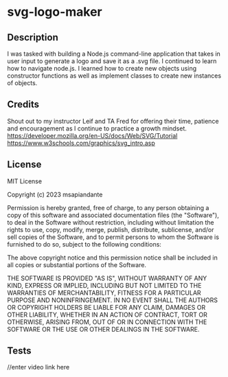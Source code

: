 # svg-logo-maker

## Description

I was tasked with building a Node.js command-line application that takes in user input to generate a logo and save it as a .svg file. I continued to learn how to navigate node.js. I learned how to create new objects using constructor functions as well as implement classes to create new instances of objects. 


## Credits
Shout out to my instructor Leif and TA Fred for offering their time, patience and encouragement as I continue to practice a growth mindset. 
https://developer.mozilla.org/en-US/docs/Web/SVG/Tutorial
https://www.w3schools.com/graphics/svg_intro.asp


## License

MIT License

Copyright (c) 2023 msapiandante

Permission is hereby granted, free of charge, to any person obtaining a copy
of this software and associated documentation files (the "Software"), to deal
in the Software without restriction, including without limitation the rights
to use, copy, modify, merge, publish, distribute, sublicense, and/or sell
copies of the Software, and to permit persons to whom the Software is
furnished to do so, subject to the following conditions:

The above copyright notice and this permission notice shall be included in all
copies or substantial portions of the Software.

THE SOFTWARE IS PROVIDED "AS IS", WITHOUT WARRANTY OF ANY KIND, EXPRESS OR
IMPLIED, INCLUDING BUT NOT LIMITED TO THE WARRANTIES OF MERCHANTABILITY,
FITNESS FOR A PARTICULAR PURPOSE AND NONINFRINGEMENT. IN NO EVENT SHALL THE
AUTHORS OR COPYRIGHT HOLDERS BE LIABLE FOR ANY CLAIM, DAMAGES OR OTHER
LIABILITY, WHETHER IN AN ACTION OF CONTRACT, TORT OR OTHERWISE, ARISING FROM,
OUT OF OR IN CONNECTION WITH THE SOFTWARE OR THE USE OR OTHER DEALINGS IN THE
SOFTWARE.


## Tests

//enter video link here 